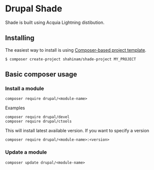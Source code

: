 # Drupal Shade

Shade is built using Acquia Lightning distibution.

## Installing
The easiest way to install is using [Composer-based project template][template].

```
$ composer create-project shahinam/shade-project MY_PROJECT
```

## Basic composer usage
### Install a module
```
composer require drupal/<module-name>
```
Examples
```
composer require drupal/devel
composer require drupal/ctools
```

This will install latest available version. If you want to specify a version
```
composer require drupal/<module-name>:<version>
```

### Update a module
```
composer update drupal/<module-name>
```

[template]: https://github.com/shahinam/shade-project "Composer-based project template"
